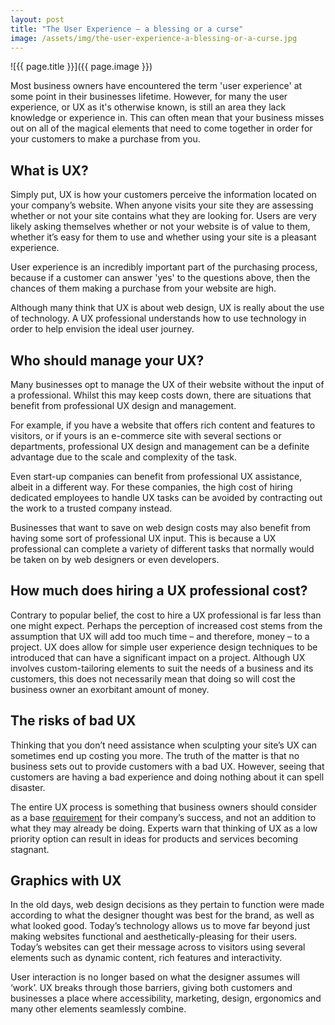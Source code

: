 ```yaml
---
layout: post
title: "The User Experience – a blessing or a curse"
image: /assets/img/the-user-experience-a-blessing-or-a-curse.jpg
---
```


![{{ page.title }}]({{ page.image }})

Most business owners have encountered the term 'user experience' at some point in their businesses lifetime. However, for many the user experience, or UX as it's otherwise known, is still an area they lack knowledge or experience in. This can often mean that your business misses out on all of the magical elements that need to come together in order for your customers to make a purchase from you.

## What is UX?

Simply put, UX is how your customers perceive the information located on your company’s website. When anyone visits your site they are assessing whether or not your site contains what they are looking for. Users are very likely asking themselves whether or not your website is of value to them, whether it’s easy for them to use and whether using your site is a pleasant experience.

User experience is an incredibly important part of the purchasing process, because if a customer can answer 'yes' to the questions above, then the chances of them making a purchase from your website are high.

Although many think that UX is about web design, UX is really about the use of technology. A UX professional understands how to use technology in order to help envision the ideal user journey.

## Who should manage your UX?

Many businesses opt to manage the UX of their website without the input of a professional. Whilst this may keep costs down, there are situations that benefit from professional UX design and management.

For example, if you have a website that offers rich content and features to visitors, or if yours is an e-commerce site with several sections or departments, professional UX design and management can be a definite advantage due to the scale and complexity of the task.

Even start-up companies can benefit from professional UX assistance, albeit in a different way. For these companies, the high cost of hiring dedicated employees to handle UX tasks can be avoided by contracting out the work to a trusted company instead.

Businesses that want to save on web design costs may also benefit from having some sort of professional UX input. This is because a UX professional can complete a variety of different tasks that normally would be taken on by web designers or even developers.

## How much does hiring a UX professional cost?

Contrary to popular belief, the cost to hire a UX professional is far less than one might expect. Perhaps the perception of increased cost stems from the assumption that UX will add too much time – and therefore, money – to a project. UX does allow for simple user experience design techniques to be introduced that can have a significant impact on a project. Although UX involves custom-tailoring elements to suit the needs of a business and its customers, this does not necessarily mean that doing so will cost the business owner an exorbitant amount of money.

## The risks of bad UX

Thinking that you don’t need assistance when sculpting your site’s UX can sometimes end up costing you more. The truth of the matter is that no business sets out to provide customers with a bad UX. However, seeing that customers are having a bad experience and doing nothing about it can spell disaster.

The entire UX process is something that business owners should consider as a base [requirement](https://headchannel.co.uk/blog/a-guide-to-requirement-gathering/) for their company’s success, and not an addition to what they may already be doing. Experts warn that thinking of UX as a low priority option can result in ideas for products and services becoming stagnant.

## Graphics with UX

In the old days, web design decisions as they pertain to function were made according to what the designer thought was best for the brand, as well as what looked good. Today’s technology allows us to move far beyond just making websites functional and aesthetically-pleasing for their users. Today’s websites can get their message across to visitors using several elements such as dynamic content, rich features and interactivity.

User interaction is no longer based on what the designer assumes will ‘work’. UX breaks through those barriers, giving both customers and businesses a place where accessibility, marketing, design, ergonomics and many other elements seamlessly combine.
